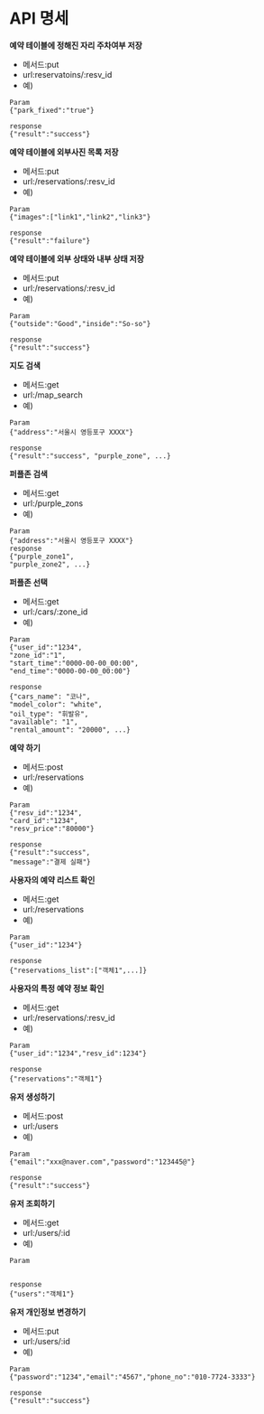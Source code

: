 # API 명세

**예약 테이블에 정해진 자리 주차여부 저장**
- 메서드:put
- url:reservatoins/:resv_id
- 예) 
```
Param
{"park_fixed":"true"}

response
{"result":"success"}
```

**예약 테이블에 외부사진 목록 저장**
- 메서드:put
- url:/reservations/:resv_id
- 예) 
```
Param
{"images":["link1","link2","link3"}

response
{"result":"failure"}
```

**예약 테이블에 외부 상태와 내부 상태 저장**
- 메서드:put
- url:/reservations/:resv_id
- 예) 
```
Param
{"outside":"Good","inside":"So-so"}

response
{"result":"success"}
```

**지도 검색**
- 메서드:get
- url:/map_search
- 예) 
```
Param
{"address":"서울시 영등포구 XXXX"}

response
{"result":"success", "purple_zone", ...}
```

**퍼플존 검색**
- 메서드:get
- url:/purple_zons
- 예) 
```
Param
{"address":"서울시 영등포구 XXXX"}
response
{"purple_zone1",
"purple_zone2", ...}
```

**퍼플존 선택**
- 메서드:get
- url:/cars/:zone_id
- 예) 
```
Param
{"user_id":"1234",
"zone_id":"1",
"start_time":"0000-00-00_00:00",
"end_time":"0000-00-00_00:00"}

response
{"cars_name": "코나",
"model_color": "white",
"oil_type": "휘발유",
"available": "1",
"rental_amount": "20000", ...}
```

**예약 하기**
- 메서드:post
- url:/reservations
- 예) 
```
Param
{"resv_id":"1234",
"card_id":"1234",
"resv_price":"80000"}

response
{"result":"success",
"message":"결제 실패"}
```

**사용자의 예약 리스트 확인**
- 메서드:get
- url:/reservations
- 예) 
```
Param
{"user_id":"1234"}

response
{"reservations_list":["객체1",...]}
```

**사용자의 특정 예약 정보 확인**
- 메서드:get
- url:/reservations/:resv_id
- 예) 
```
Param
{"user_id":"1234","resv_id":1234"}

response
{"reservations":"객체1"}

```

**유저 생성하기**
- 메서드:post
- url:/users
- 예) 
```
Param
{"email":"xxx@naver.com","password":"123445@"}

response
{"result":"success"}
```

**유저 조회하기**
- 메서드:get
- url:/users/:id
- 예) 
```
Param


response
{"users":"객체1"}
```

**유저 개인정보 변경하기**
- 메서드:put
- url:/users/:id
- 예) 
```
Param
{"password":"1234","email":"4567","phone_no":"010-7724-3333"}

response
{"result":"success"}
```